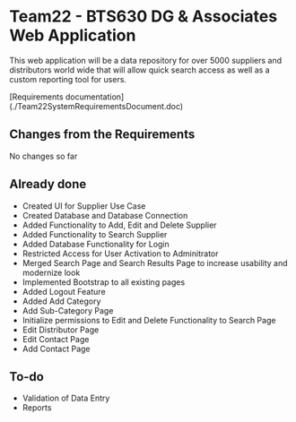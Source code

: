 # Team22 - BTS630 DG & Associates Web Application

This web application will be a data repository for over 5000 suppliers and distributors world wide that will allow quick search access as well as a custom reporting tool for users.

[Requirements documentation] (./Team22SystemRequirementsDocument.doc)

## Changes from the Requirements

No changes so far

## Already done

* Created UI for Supplier Use Case
* Created Database and Database Connection
* Added Functionality to Add, Edit and Delete Supplier
* Added Functionality to Search Supplier
* Added Database Functionality for Login
* Restricted Access for User Activation to Adminitrator
* Merged Search Page and Search Results Page to increase usability and modernize look
* Implemented Bootstrap to all existing pages
* Added Logout Feature
* Added Add Category
* Add Sub-Category Page
* Initialize permissions to Edit and Delete Functionality to Search Page
* Edit Distributor Page
* Edit Contact Page
* Add Contact Page

## To-do

* Validation of Data Entry
* Reports

